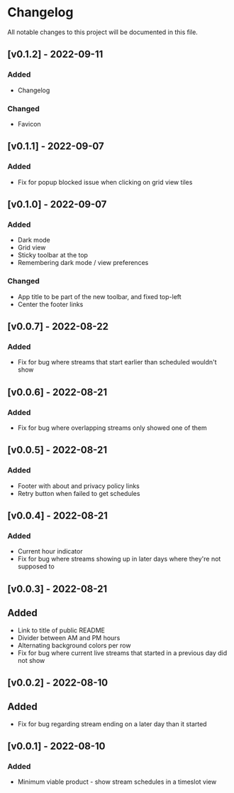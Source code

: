# Changelog
All notable changes to this project will be documented in this file.

## [v0.1.2] - 2022-09-11
### Added
- Changelog

### Changed
- Favicon

## [v0.1.1] - 2022-09-07
### Added
- Fix for popup blocked issue when clicking on grid view tiles

## [v0.1.0] - 2022-09-07
### Added
- Dark mode
- Grid view
- Sticky toolbar at the top
- Remembering dark mode / view preferences

### Changed
- App title to be part of the new toolbar, and fixed top-left
- Center the footer links

## [v0.0.7] - 2022-08-22
### Added
- Fix for bug where streams that start earlier than scheduled wouldn't show

## [v0.0.6] - 2022-08-21
### Added
- Fix for bug where overlapping streams only showed one of them

## [v0.0.5] - 2022-08-21
### Added
- Footer with about and privacy policy links
- Retry button when failed to get schedules

## [v0.0.4] - 2022-08-21
### Added
- Current hour indicator
- Fix for bug where streams showing up in later days where they're not supposed to

## [v0.0.3] - 2022-08-21
## Added
- Link to title of public README
- Divider between AM and PM hours
- Alternating background colors per row
- Fix for bug where current live streams that started in a previous day did not show

## [v0.0.2] - 2022-08-10
## Added
- Fix for bug regarding stream ending on a later day than it started

## [v0.0.1] - 2022-08-10
### Added
- Minimum viable product - show stream schedules in a timeslot view
